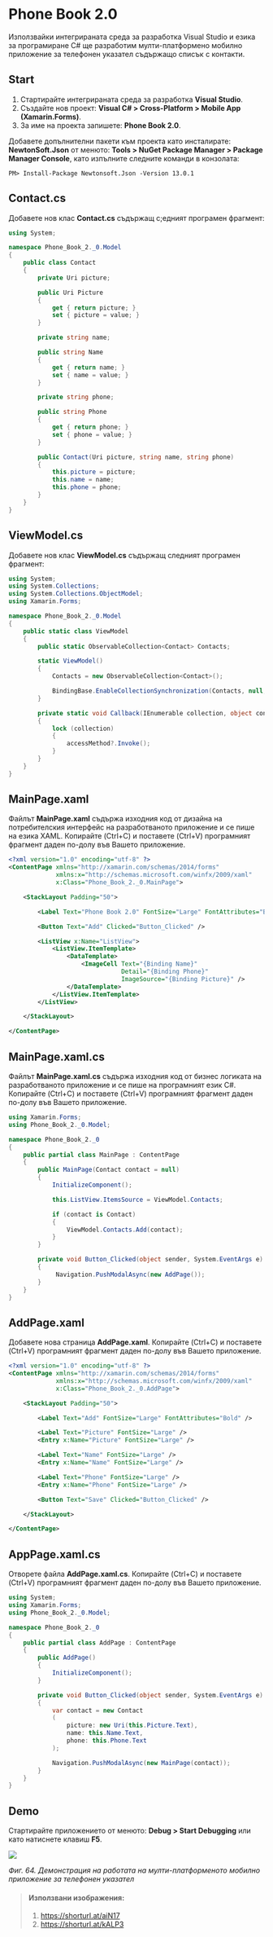 # Phone Book 2.0

Използвайки интегрираната среда за разработка Visual Studio и езика за програмиране C\# ще разработим мулти-платформено мобилно приложение за телефонен указател съдържащо списък с контакти. 

## Start 

1. Стартирайте интегрираната среда за разработка **Visual Studio**. 
2. Създайте нов проект: **Visual C\# &gt; Cross-Platform &gt; Mobile App \(Xamarin.Forms\)**. 
3. За име на проекта запишете: **Phone Book 2.0**.

Добавете допълнителни пакети към проекта като инсталирате: **NewtonSoft.Json** от менюто: **Tools &gt; NuGet Package Manager &gt; Package Manager Console**, като изпълните следните команди в конзолата:

```
PM> Install-Package Newtonsoft.Json -Version 13.0.1
```

## Contact.cs

Добавете нов клас **Contact.cs** съдържащ с;едният програмен фрагмент:

```csharp
using System;

namespace Phone_Book_2._0.Model
{
    public class Contact
    {
        private Uri picture;

        public Uri Picture
        {
            get { return picture; }
            set { picture = value; }
        }

        private string name;

        public string Name
        {
            get { return name; }
            set { name = value; }
        }

        private string phone;

        public string Phone
        {
            get { return phone; }
            set { phone = value; }
        }

        public Contact(Uri picture, string name, string phone)
        {
            this.picture = picture;
            this.name = name;
            this.phone = phone;
        }
    }
}
```

## ViewModel.cs

Добавете нов клас **ViewModel.cs** съдържащ следният програмен фрагмент:

```csharp
using System;
using System.Collections;
using System.Collections.ObjectModel;
using Xamarin.Forms;

namespace Phone_Book_2._0.Model
{
    public static class ViewModel 
    {
        public static ObservableCollection<Contact> Contacts;

        static ViewModel()
        {
            Contacts = new ObservableCollection<Contact>();

            BindingBase.EnableCollectionSynchronization(Contacts, null, Callback);
        }

        private static void Callback(IEnumerable collection, object context, Action accessMethod, bool writeAccess)
        {
            lock (collection)
            {
                accessMethod?.Invoke();
            }
        }
    }
}
```

## MainPage.xaml

Файлът **MainPage.xaml** съдържа изходния код от дизайна на потребителския интерфейс на разработваното приложение и се пише на езика XAML. Копирайте \(Ctrl+C\) и поставете \(Ctrl+V\) програмният фрагмент даден по-долу във Вашето приложение.

```xml
<?xml version="1.0" encoding="utf-8" ?>
<ContentPage xmlns="http://xamarin.com/schemas/2014/forms"
             xmlns:x="http://schemas.microsoft.com/winfx/2009/xaml"
             x:Class="Phone_Book_2._0.MainPage">

    <StackLayout Padding="50">

        <Label Text="Phone Book 2.0" FontSize="Large" FontAttributes="Bold" />

        <Button Text="Add" Clicked="Button_Clicked" />

        <ListView x:Name="ListView">
            <ListView.ItemTemplate>
                <DataTemplate>
                    <ImageCell Text="{Binding Name}" 
                               Detail="{Binding Phone}" 
                               ImageSource="{Binding Picture}" />
                </DataTemplate>
            </ListView.ItemTemplate>
        </ListView>

    </StackLayout>

</ContentPage>
```

## MainPage.xaml.cs 

Файлът **MainPage.xaml.cs** съдържа изходния код от бизнес логиката на разработваното приложение и се пише на програмният език C\#. Копирайте \(Ctrl+C\) и поставете \(Ctrl+V\) програмният фрагмент даден по-долу във Вашето приложение.

```csharp
using Xamarin.Forms;
using Phone_Book_2._0.Model;

namespace Phone_Book_2._0
{
    public partial class MainPage : ContentPage
    {
        public MainPage(Contact contact = null)
        {
            InitializeComponent();

            this.ListView.ItemsSource = ViewModel.Contacts;

            if (contact is Contact)
            {
                ViewModel.Contacts.Add(contact);
            }
        }

        private void Button_Clicked(object sender, System.EventArgs e)
        {
             Navigation.PushModalAsync(new AddPage());
        }
    }
}
```

## AddPage.xaml

Добавете нова страница **AddPage.xaml**. Копирайте \(Ctrl+C\) и поставете \(Ctrl+V\) програмният фрагмент даден по-долу във Вашето приложение.

```xml
<?xml version="1.0" encoding="utf-8" ?>
<ContentPage xmlns="http://xamarin.com/schemas/2014/forms"
             xmlns:x="http://schemas.microsoft.com/winfx/2009/xaml"
             x:Class="Phone_Book_2._0.AddPage">

    <StackLayout Padding="50">

        <Label Text="Add" FontSize="Large" FontAttributes="Bold" />

        <Label Text="Picture" FontSize="Large" />
        <Entry x:Name="Picture" FontSize="Large" />

        <Label Text="Name" FontSize="Large" />
        <Entry x:Name="Name" FontSize="Large" />

        <Label Text="Phone" FontSize="Large" />
        <Entry x:Name="Phone" FontSize="Large" />

        <Button Text="Save" Clicked="Button_Clicked" />

    </StackLayout>

</ContentPage>
```

## AppPage.xaml.cs 

Отворете файла **AddPage.xaml.cs**. Копирайте \(Ctrl+C\) и поставете \(Ctrl+V\) програмният фрагмент даден по-долу във Вашето приложение.

```csharp
using System;
using Xamarin.Forms;
using Phone_Book_2._0.Model;

namespace Phone_Book_2._0
{
    public partial class AddPage : ContentPage
    {
        public AddPage()
        {
            InitializeComponent();
        }

        private void Button_Clicked(object sender, System.EventArgs e)
        {
            var contact = new Contact
            (
                picture: new Uri(this.Picture.Text),
                name: this.Name.Text,
                phone: this.Phone.Text
            );

            Navigation.PushModalAsync(new MainPage(contact));
        }
    }
}
```

## Demo

Стартирайте приложението от менюто: **Debug &gt; Start Debugging** или като натиснете клавиш **F5**.

![](/images/64_Phone_Book_2.0.png)

_Фиг. 64. Демонстрация на работата на мулти-платформеното мобилно приложение за телефонен указател_

> #### Използвани изображения:
> 1. https://shorturl.at/aiN17
> 2. https://shorturl.at/kALP3
